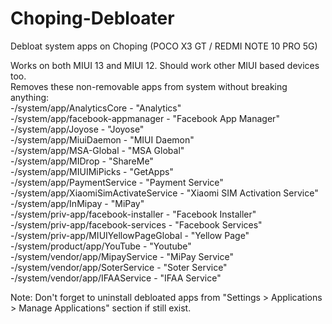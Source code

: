 # Choping-Debloater
 Debloat system apps on Choping (POCO X3 GT / REDMI NOTE 10 PRO 5G)  
   
 Works on both MIUI 13 and MIUI 12. Should work other MIUI based devices too.  
 Removes these non-removable apps from system without breaking anything:  
-/system/app/AnalyticsCore - "Analytics"  
-/system/app/facebook-appmanager - "Facebook App Manager"  
-/system/app/Joyose - "Joyose"  
-/system/app/MiuiDaemon - "MIUI Daemon"  
-/system/app/MSA-Global - "MSA Global"  
-/system/app/MIDrop - "ShareMe"  
-/system/app/MIUIMiPicks - "GetApps"  
-/system/app/PaymentService - "Payment Service"  
-/system/app/XiaomiSimActivateService - "Xiaomi SIM Activation Service"  
-/system/app/InMipay - "MiPay"  
-/system/priv-app/facebook-installer - "Facebook Installer"  
-/system/priv-app/facebook-services - "Facebook Services"  
-/system/priv-app/MIUIYellowPageGlobal - "Yellow Page"  
-/system/product/app/YouTube - "Youtube"  
-/system/vendor/app/MipayService - "MiPay Service"  
-/system/vendor/app/SoterService - "Soter Service"  
-/system/vendor/app/IFAAService - "IFAA Service"  
  
 Note: Don't forget to uninstall debloated apps from "Settings > Applications > Manage Applications" section if still exist.
